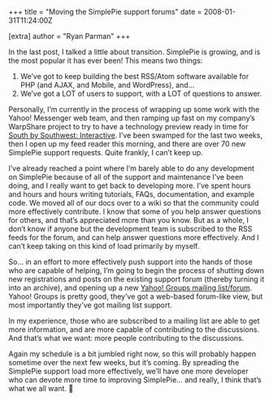 +++
title = "Moving the SimplePie support forums"
date = 2008-01-31T11:24:00Z

[extra]
author = "Ryan Parman"
+++

In the last post, I talked a little about transition. SimplePie is growing, and is the most popular it has ever been! This means two things:

1. We’ve got to keep building the best RSS/Atom software available for PHP (and AJAX, and Mobile, and WordPress), and…
2. We’ve got a LOT of users to support, with a LOT of questions to answer.

Personally, I’m currently in the process of wrapping up some work with the Yahoo! Messenger web team, and then ramping up fast on my company’s WarpShare project to try to have a technology preview ready in time for [South by Southwest: Interactive](http://2008.sxsw.com/). I’ve been swamped for the last two weeks, then I open up my feed reader this morning, and there are over 70 new SimplePie support requests. Quite frankly, I can’t keep up.

I’ve already reached a point where I’m barely able to do any development on SimplePie because of all of the support and maintenance I’ve been doing, and I really want to get back to developing more. I’ve spent hours and hours and hours writing tutorials, FAQs, documentation, and example code. We moved all of our docs over to a wiki so that the community could more effectively contribute. I know that some of you help answer questions for others, and that’s appreciated more than you know. But as a whole, I don’t know if anyone but the development team is subscribed to the RSS feeds for the forum, and can help answer questions more effectively. And I can’t keep taking on this kind of load primarily by myself.

So… in an effort to more effectively push support into the hands of those who are capable of helping, I’m going to begin the process of shutting down new registrations and posts on the existing support forum (thereby turning it into an archive), and opening up a new [Yahoo! Groups mailing list/forum](http://tech.groups.yahoo.com/group/simplepie-support/). Yahoo! Groups is pretty good, they’ve got a web-based forum-like view, but most importantly they’ve got mailing list support.

In my experience, those who are subscribed to a mailing list are able to get more information, and are more capable of contributing to the discussions. And that’s what we want: more people contributing to the discussions.

Again my schedule is a bit jumbled right now, so this will probably happen sometime over the next few weeks, but it’s coming. By spreading the SimplePie support load more effectively, we’ll have one more developer who can devote more time to improving SimplePie… and really, I think that’s what we all want. 🙂
